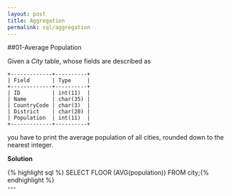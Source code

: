 ```yaml
---
layout: post
title: Aggregation
permalink: sql/aggregation
---
```

##01-Average Population

Given a _City_ table, whose fields are described as

    +-------------+----------+
    | Field       | Type     |
    +-------------+----------+
    | ID          | int(11)  |
    | Name        | char(35) |
    | CountryCode | char(3)  |
    | District    | char(20) |
    | Population  | int(11)  |
    +-------------+----------+

you have to print the average population of all cities, rounded down to the nearest integer.

<strong>Solution</strong>
<div class='solution'>{% highlight sql %}
SELECT FLOOR (AVG(population))
FROM city;{% endhighlight %}
</div>
---
